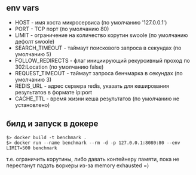 ## env vars

* HOST - имя хоста микросервиса (по умолчанию '127.0.0.1')
* PORT - TCP порт (по умолчанию 80)
* LIMIT - ограничение на количество корутин swoole (по умолчанию дефолт swoole)
* SEARCH_TIMEOUT - таймаут поискового запроса в секундах (по умолчанию 5)
* FOLLOW_REDIRECTS - флаг инициирующий рекурсивный проход по 302:Location (по умолчанию false)
* REQUEST_TIMEOUT - таймаут запроса бенчмарка в секундах (по умолчанию 3)
* REDIS_URL - адрес сервера redis, указать для кеширования результатов в формате ip:port
* CACHE_TTL - время жизни кеша результатов (по умолчанию не установлено)

## билд и запуск в докере

```
$> docker build -t benchmark .
$> docker run --name benchmark --rm -d -p 127.0.0.1:8080:80 --env LIMIT=500 benchmark
```
 т.е. ограничить корутины, либо давать контейнеру памяти, пока не перестанут падать воркеры из-за memory exhausted =)
